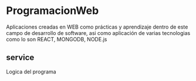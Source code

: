 # ProgramacionWeb
Aplicaciones creadas en WEB como prácticas y aprendizaje dentro de este campo de desarrollo de software, asi como aplicación de varias tecnologias como lo son REACT, MONGODB, NODE.js

## service
Logica del programa

